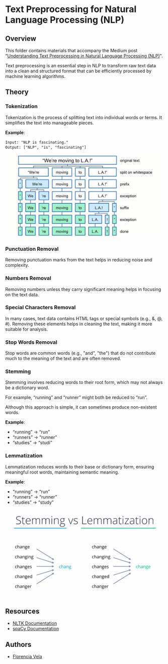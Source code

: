 # Text Preprocessing for Natural Language Processing (NLP)

## Overview
This folder contains materials that accompany the Medium post "[Understanding Text Preprocessing in Natural Language Processing (NLP)](https://medium.com/@florvela/understanding-text-preprocessing-in-natural-language-processing-nlp-fba6f53f5b47)".

Text preprocessing is an essential step in NLP to transform raw text data into a clean and structured format that can be efficiently processed by machine learning algorithms.


## Theory

### Tokenization
Tokenization is the process of splitting text into individual words or terms. It simplifies the text into manageable pieces.

**Example**: 
```
Input: "NLP is fascinating."
Output: ["NLP", "is", "fascinating"]
```

![Tokenization](imgs/tokenization.png)

### Punctuation Removal
Removing punctuation marks from the text helps in reducing noise and complexity.

### Numbers Removal
Removing numbers unless they carry significant meaning helps in focusing on the text data.

### Special Characters Removal
In many cases, text data contains HTML tags or special symbols (e.g., &amp;, @, #). Removing these elements helps in cleaning the text, making it more suitable for analysis.

### Stop Words Removal
Stop words are common words (e.g., "and", "the") that do not contribute much to the meaning of the text and are often removed.

### Stemming
Stemming involves reducing words to their root form, which may not always be a dictionary word. 

For example, “running” and “runner” might both be reduced to “run”. 

Although this approach is simple, it can sometimes produce non-existent words.

**Example**: 
* “running” -> “run”
* “runners” -> “runner”
* “studies” -> “studi”

### Lemmatization
Lemmatization reduces words to their base or dictionary form, ensuring meaningful root words, maintaining semantic meaning.

**Example**: 
* “running” -> “run”
* “runners” -> “runner”
* “studies” -> “study”

![Stemming vs Lemmatization](imgs/stemming-lemmatization.png)

## Resources

- [NLTK Documentation](https://www.nltk.org/)
- [spaCy Documentation](https://spacy.io/)

## Authors

- [Florencia Vela](flor.p.vela@gmail.com)